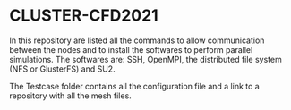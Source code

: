 # CLUSTER-CFD2021
In this repository are listed all the commands to allow communication between the nodes and to install the softwares to perform parallel simulations.
The softwares are: SSH, OpenMPI, the distributed file system (NFS or GlusterFS) and SU2.

The Testcase folder contains all the configuration file and a link to a repository with all the mesh files.
